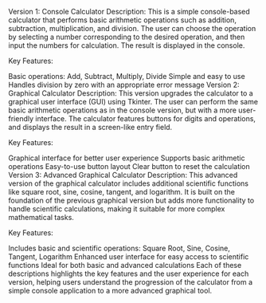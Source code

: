 Version 1: Console Calculator
Description:
This is a simple console-based calculator that performs basic arithmetic operations such as addition, subtraction, multiplication, and division. The user can choose the operation by selecting a number corresponding to the desired operation, and then input the numbers for calculation. The result is displayed in the console.

Key Features:

Basic operations: Add, Subtract, Multiply, Divide
Simple and easy to use
Handles division by zero with an appropriate error message
Version 2: Graphical Calculator
Description:
This version upgrades the calculator to a graphical user interface (GUI) using Tkinter. The user can perform the same basic arithmetic operations as in the console version, but with a more user-friendly interface. The calculator features buttons for digits and operations, and displays the result in a screen-like entry field.

Key Features:

Graphical interface for better user experience
Supports basic arithmetic operations
Easy-to-use button layout
Clear button to reset the calculation
Version 3: Advanced Graphical Calculator
Description:
This advanced version of the graphical calculator includes additional scientific functions like square root, sine, cosine, tangent, and logarithm. It is built on the foundation of the previous graphical version but adds more functionality to handle scientific calculations, making it suitable for more complex mathematical tasks.

Key Features:

Includes basic and scientific operations: Square Root, Sine, Cosine, Tangent, Logarithm
Enhanced user interface for easy access to scientific functions
Ideal for both basic and advanced calculations
Each of these descriptions highlights the key features and the user experience for each version, helping users understand the progression of the calculator from a simple console application to a more advanced graphical tool.
